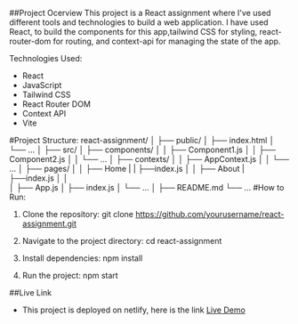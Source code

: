 ##Project Ocerview
This project is a React assignment where I've used different tools and technologies to build a web application. I have used React, to build the components for this app,tailwind CSS for styling, react-router-dom for routing, and context-api for managing the state of the app.


Technologies Used:
- React
- JavaScript
- Tailwind CSS
- React Router DOM
- Context API
- Vite


#Project Structure:
react-assignment/
│
├── public/
│   ├── index.html
│   └── ...
│
├── src/
│   ├── components/
│   │   ├── Component1.js
│   │   ├── Component2.js
│   │   └── ...
│   ├── contexts/
│   │   ├── AppContext.js
│   │   └── ...
│   ├── pages/
│   │   ├── Home
    |   |    ├──index.js
│   │   ├── About
    |          ├──index.js
│   │   
│   ├── App.js
│   ├── index.js
│   └── ...
│
├── README.md
└── ...
#How to Run:
1. Clone the repository:
  git clone https://github.com/yourusername/react-assignment.git

2. Navigate to the project directory:
    cd react-assignment
   
4. Install dependencies:
    npm install
   
6. Run the project:
    npm start


##Live Link
- This project is deployed on netlify, here is the link [Live Demo](https://frntend-assignment.netlify.app/)
